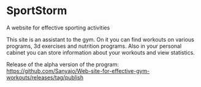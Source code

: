 # SportStorm

A website for effective sporting activities

This site is an assistant to the gym. On it you can find workouts on various programs, 3d exercises and nutrition programs. Also in your personal cabinet you can store information about your workouts and view statistics.

Release of the alpha version of the program: https://github.com/Sanyajo/Web-site-for-effective-gym-workouts/releases/tag/publish
